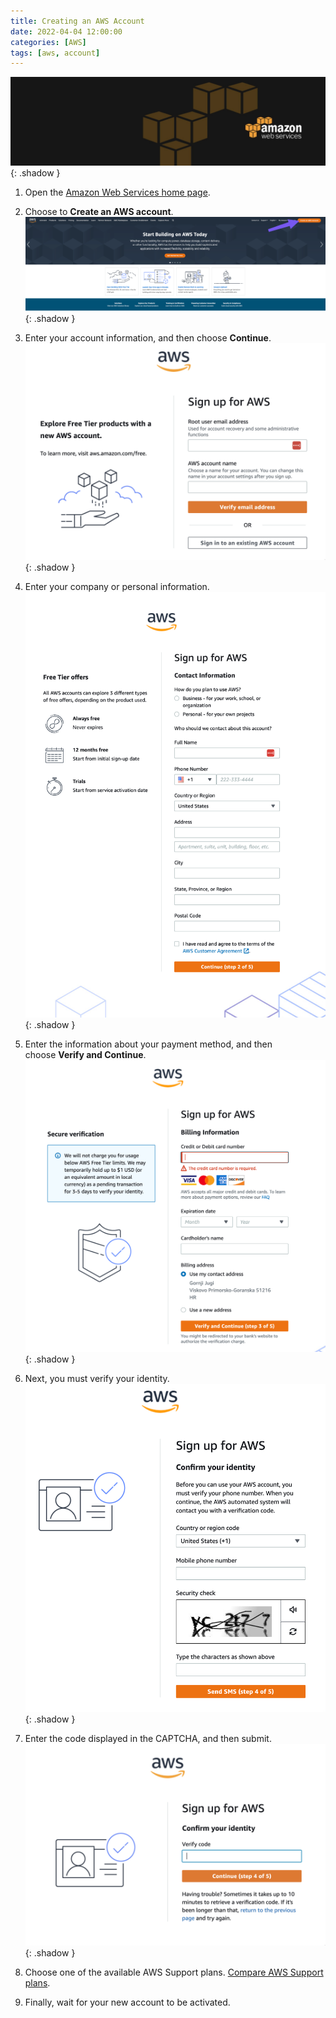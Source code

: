 ```yaml
---
title: Creating an AWS Account
date: 2022-04-04 12:00:00
categories: [AWS]
tags: [aws, account]
---
```

<script defer data-domain="senad-d.github.io" src="https://plus.seki.ink/js/script.js"></script>
![](https://github.com/senad-d/senad-d.github.io/blob/main/_media/images/backgroun.png?raw=true){: .shadow }

1. Open the [Amazon Web Services home page](https://aws.amazon.com/).

2. Choose to **Create an AWS account**.
![](https://github.com/senad-d/senad-d.github.io/blob/main/_media/images/20221117115025.png?raw=true){: .shadow }

3. Enter your account information, and then choose **Continue**.
![](https://github.com/senad-d/senad-d.github.io/blob/main/_media/images/20221117115123.png?raw=true){: .shadow }

4. Enter your company or personal information.
![](https://github.com/senad-d/senad-d.github.io/blob/main/_media/images/20221117115928.png?raw=true){: .shadow }

5. Enter the information about your payment method, and then choose **Verify and Continue**.
![](https://github.com/senad-d/senad-d.github.io/blob/main/_media/images/20221117120948.png?raw=true){: .shadow }

6. Next, you must verify your identity.
![](https://github.com/senad-d/senad-d.github.io/blob/main/_media/images/20221117121257.png?raw=true){: .shadow }

7. Enter the code displayed in the CAPTCHA, and then submit.
![](https://github.com/senad-d/senad-d.github.io/blob/main/_media/images/20221117121533.png?raw=true){: .shadow }

8. Choose one of the available AWS Support plans. [Compare AWS Support plans](https://aws.amazon.com/premiumsupport/features).
9. Finally, wait for your new account to be activated.
